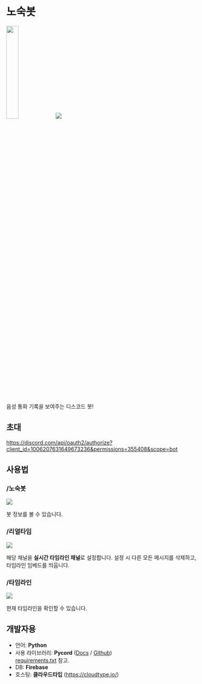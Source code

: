 # 노숙봇

<img src="https://media.discordapp.net/attachments/1135172443309350982/1143534893389840425/nosookbot_pfp.png" width=25%>

<img src="https://media.discordapp.net/attachments/1135172443309350982/1152480564755058708/nosookbot.png">

음성 통화 기록을 보여주는 디스코드 봇!

## 초대
https://discord.com/api/oauth2/authorize?client_id=1006207631649673236&permissions=355408&scope=bot

## 사용법
### /노숙봇
<img src="https://media.discordapp.net/attachments/1135172443309350982/1147500251985489970/nosookbot_cmd_nosookbot.png">

봇 정보를 볼 수 있습니다.

### /리얼타임
<img src="https://media.discordapp.net/attachments/1135172443309350982/1152482036863471637/nosookbot_cmd_realtime.png">

해당 채널을 **실시간 타임라인 채널**로 설정합니다. 설정 시 다른 모든 메시지를 삭제하고, 타임라인 임베드를 띄웁니다.

### /타임라인
<img src="https://media.discordapp.net/attachments/1135172443309350982/1147500366196383744/nosookbot_cmd_timeline.png">

현재 타임라인을 확인할 수 있습니다.

## 개발자용
* 언어: **Python**
* 사용 라이브러리: **Pycord** ([Docs](https://docs.pycord.dev) / [Github](https://github.com/Pycord-Development/pycord)) <br>
  [requirements.txt](requirements.txt) 참고.
* DB: **Firebase**
* 호스팅: **클라우드타입** (https://cloudtype.io/)
